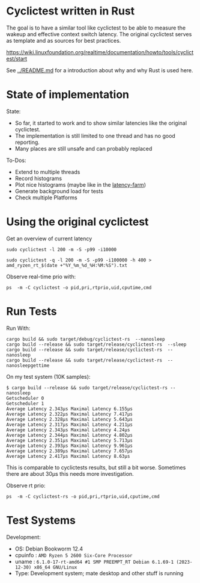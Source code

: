 
# Cyclictest written in Rust

The goal is to have a similar tool like cyclictest to be able to measure the
wakeup and effective context switch latency. The original cyclictest serves as
template and as sources for best practices.

https://wiki.linuxfoundation.org/realtime/documentation/howto/tools/cyclictest/start

See [../README.md](../README.md) for a introduction about why and why Rust
is used here.


# State of implementation

State:

* So far, it started to work and to show similar latencies like the original
cyclictest.
* The implementation is still limited to one thread and has no good reporting.
* Many places are still unsafe and can probably replaced

To-Dos:

* Extend to multiple threads
* Record histograms
* Plot nice histograms (maybe like in the
    [latency-farm](https://www.osadl.org/Create-a-latency-plot-from-cyclictest-hi.bash-script-for-latency-plot.0.html?&no_cache=1&sword_list[0]=script))
* Generate background load for tests
* Check multiple Platforms


# Using the original cyclictest

Get an overview of current latency

    sudo cyclictest -l 200 -m -S -p99 -i10000

    sudo cyclictest -q -l 200 -m -S -p99 -i100000 -h 400 > amd_ryzen_rt_$(date +"%Y_%m_%d_%H:%M:%S").txt

Observe real-time prio with:

    ps  -m -C cyclictest -o pid,pri,rtprio,uid,cputime,cmd


# Run Tests

Run With:

    cargo build && sudo target/debug/cyclictest-rs  --nanosleep
    cargo build --release && sudo target/release/cyclictest-rs  --sleep
    cargo build --release && sudo target/release/cyclictest-rs  --nanosleep
    cargo build --release && sudo target/release/cyclictest-rs  --nanosleepgettime

On my test system (10K samples):

    $ cargo build --release && sudo target/release/cyclictest-rs --nanosleep
    Getscheduler 0
    Getscheduler 1
    Average Latency 2.343µs Maximal Latency 6.155µs
    Average Latency 2.322µs Maximal Latency 7.417µs
    Average Latency 2.328µs Maximal Latency 5.643µs
    Average Latency 2.317µs Maximal Latency 4.211µs
    Average Latency 2.343µs Maximal Latency 4.24µs
    Average Latency 2.344µs Maximal Latency 4.802µs
    Average Latency 2.351µs Maximal Latency 5.713µs
    Average Latency 2.393µs Maximal Latency 9.961µs
    Average Latency 2.389µs Maximal Latency 7.657µs
    Average Latency 2.417µs Maximal Latency 8.63µs

This is comparable to cyclictests results, but still a bit worse.
Sometimes there are about 30µs this needs more investigation.

Observe rt prio:

    ps  -m -C cyclictest-rs -o pid,pri,rtprio,uid,cputime,cmd


# Test Systems

Development:

* OS: Debian Bookworm 12.4
* cpuinfo : `AMD Ryzen 5 2600 Six-Core Processor`
* uname : `6.1.0-17-rt-amd64 #1 SMP PREEMPT_RT Debian 6.1.69-1 (2023-12-30) x86_64 GNU/Linux`
* Type: Development system; mate desktop and other stuff is running
